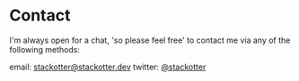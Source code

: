# Contact

I'm always open for a chat, 'so please feel free' to contact me via any of the following methods:

email: [stackotter@stackotter.dev](mailto:stackotter@stackotter.dev)
twitter: [@stackotter](https://twitter.com/stackotter)